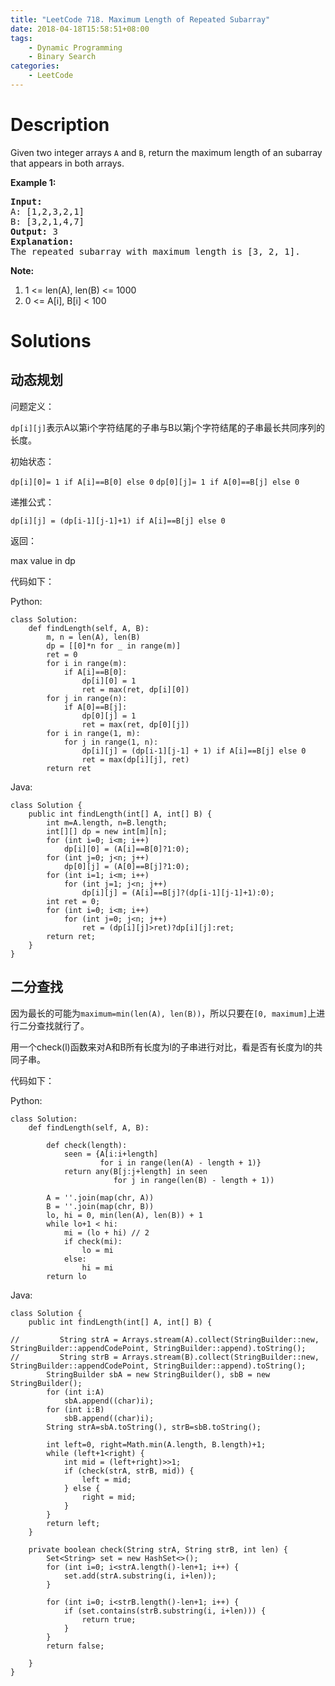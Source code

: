 ```yaml
---
title: "LeetCode 718. Maximum Length of Repeated Subarray"
date: 2018-04-18T15:58:51+08:00
tags:
    - Dynamic Programming
    - Binary Search
categories:
    - LeetCode
---
```


# Description

<div class="question-description"><div><p>Given two integer arrays <code>A</code> and <code>B</code>, return the maximum length of an subarray that appears in both arrays.</p>

<p><b>Example 1:</b><br>
</p><pre><b>Input:</b>
A: [1,2,3,2,1]
B: [3,2,1,4,7]
<b>Output:</b> 3
<b>Explanation:</b> 
The repeated subarray with maximum length is [3, 2, 1].
</pre>
<p></p>

<p><b>Note:</b><br>
</p><ol>
<li>1 &lt;= len(A), len(B) &lt;= 1000</li>
<li>0 &lt;= A[i], B[i] &lt; 100</li>
</ol>
<p></p></div></div>

# Solutions

## 动态规划

问题定义：

`dp[i][j]`表示A以第i个字符结尾的子串与B以第j个字符结尾的子串最长共同序列的长度。

初始状态：

`dp[i][0]= 1 if A[i]==B[0] else 0`
`dp[0][j]= 1 if A[0]==B[j] else 0`

递推公式：

`dp[i][j] = (dp[i-1][j-1]+1) if A[i]==B[j] else 0`

返回：

max value in dp

代码如下：

Python:

```
class Solution:
    def findLength(self, A, B):
        m, n = len(A), len(B)
        dp = [[0]*n for _ in range(m)]
        ret = 0
        for i in range(m):
            if A[i]==B[0]:
                dp[i][0] = 1
                ret = max(ret, dp[i][0])
        for j in range(n):
            if A[0]==B[j]:
                dp[0][j] = 1
                ret = max(ret, dp[0][j])
        for i in range(1, m):
            for j in range(1, n):
                dp[i][j] = (dp[i-1][j-1] + 1) if A[i]==B[j] else 0
                ret = max(dp[i][j], ret)
        return ret        
```

Java:

```
class Solution {
    public int findLength(int[] A, int[] B) {
        int m=A.length, n=B.length;
        int[][] dp = new int[m][n];
        for (int i=0; i<m; i++)
            dp[i][0] = (A[i]==B[0]?1:0);
        for (int j=0; j<n; j++)
            dp[0][j] = (A[0]==B[j]?1:0);
        for (int i=1; i<m; i++)
            for (int j=1; j<n; j++)
                dp[i][j] = (A[i]==B[j]?(dp[i-1][j-1]+1):0);
        int ret = 0;
        for (int i=0; i<m; i++)
            for (int j=0; j<n; j++)
                ret = (dp[i][j]>ret)?dp[i][j]:ret;
        return ret;
    }
}
```

## 二分查找

因为最长的可能为`maximum=min(len(A), len(B))`，所以只要在`[0, maximum]`上进行二分查找就行了。

用一个check(l)函数来对A和B所有长度为l的子串进行对比，看是否有长度为l的共同子串。

代码如下：

Python:

```
class Solution:
    def findLength(self, A, B):
        
        def check(length):
            seen = {A[i:i+length]
                    for i in range(len(A) - length + 1)}
            return any(B[j:j+length] in seen
                       for j in range(len(B) - length + 1))

        A = ''.join(map(chr, A))
        B = ''.join(map(chr, B))
        lo, hi = 0, min(len(A), len(B)) + 1
        while lo+1 < hi:
            mi = (lo + hi) // 2
            if check(mi):
                lo = mi
            else:
                hi = mi
        return lo
```

Java:

```
class Solution {
    public int findLength(int[] A, int[] B) {
        
//         String strA = Arrays.stream(A).collect(StringBuilder::new, StringBuilder::appendCodePoint, StringBuilder::append).toString();
//         String strB = Arrays.stream(B).collect(StringBuilder::new, StringBuilder::appendCodePoint, StringBuilder::append).toString();
        StringBuilder sbA = new StringBuilder(), sbB = new StringBuilder();
        for (int i:A)
            sbA.append((char)i);
        for (int i:B)
            sbB.append((char)i);
        String strA=sbA.toString(), strB=sbB.toString();
        
        int left=0, right=Math.min(A.length, B.length)+1;
        while (left+1<right) {
            int mid = (left+right)>>1;
            if (check(strA, strB, mid)) {
                left = mid;
            } else {
                right = mid;
            }
        }
        return left;
    }
    
    private boolean check(String strA, String strB, int len) {
        Set<String> set = new HashSet<>();
        for (int i=0; i<strA.length()-len+1; i++) {
            set.add(strA.substring(i, i+len));
        }
        
        for (int i=0; i<strB.length()-len+1; i++) {
            if (set.contains(strB.substring(i, i+len))) {
                return true;
            }
        }
        return false;
        
    }
}
```